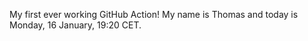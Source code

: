 My first ever working GitHub Action!
My name is Thomas and today is Monday, 16 January, 19:20 CET. 
